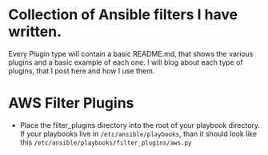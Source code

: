 # Collection of Ansible filters I have written.

Every Plugin type will contain a basic README.md, that shows the various plugins and a basic example of each one. I will blog about each type of plugins, that I post here and how I use them.

# AWS Filter Plugins
* Place the filter_plugins directory into the root of your playbook directory. If your playbooks live in ```/etc/ansible/playbooks```, than it should look like this ```/etc/ansible/playbooks/filter_plugins/aws.py```
